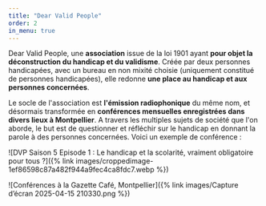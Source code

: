 ```yaml
---
title: "Dear Valid People"
order: 2
in_menu: true
---
```

Dear Valid People, une **association** issue de la loi 1901 ayant **pour objet la déconstruction du handicap et du validisme**. Créée par deux personnes handicapées, avec un bureau en non mixité choisie (uniquement constitué de personnes handicapées), elle redonne **une place au handicap et aux personnes concernées**.

Le socle de l'association est **l'émission radiophonique** du même nom, et désormais transformée en **conférences mensuelles enregistrées dans divers lieux à Montpellier**. A travers les multiples sujets de société que l'on aborde, le but est de questionner et réfléchir sur le handicap en donnant la parole à des personnes concernées. Voici un exemple de conférence :

![DVP Saison 5 Episode 1 : Le handicap et la scolarité, vraiment obligatoire pour tous ?]({% link images/croppedimage-1ef86598c87a482f944a9fec4ca8fdc7.webp %})

![Conférences à la Gazette Café, Montpellier]({% link images/Capture d’écran 2025-04-15 210330.png %}) 